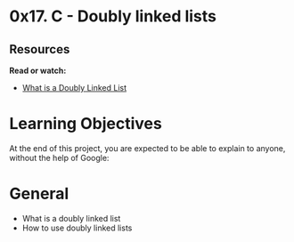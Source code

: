 # 0x17. C - Doubly linked lists

## Resources

**Read or watch:**

 * [What is a Doubly Linked List](https://intranet.alxswe.com/rltoken/C5_IRM981SVn8oA8RP3gag)


#  Learning Objectives

At the end of this project, you are expected to be able to explain to anyone, without the help of Google:

# General

 * What is a doubly linked list
 * How to use doubly linked lists
